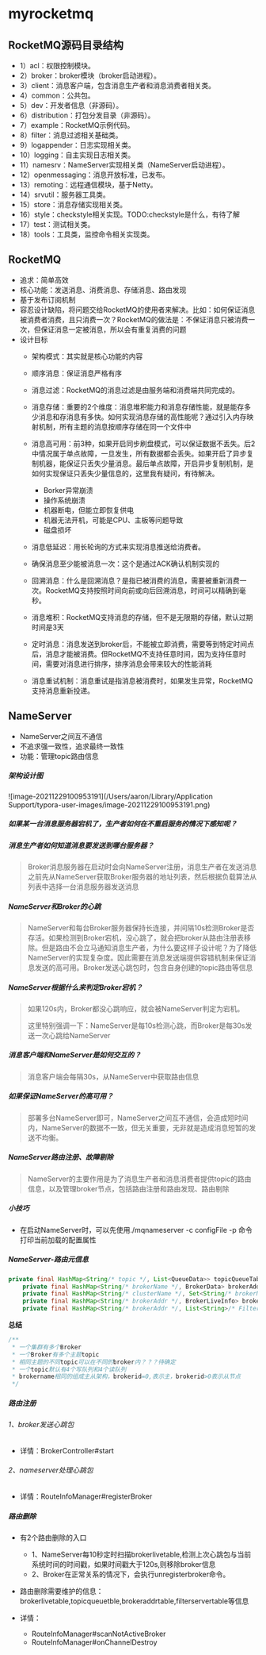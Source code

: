 # myrocketmq



## RocketMQ源码目录结构
- 1）acl：权限控制模块。
- 2）broker：broker模块（broker启动进程）。
- 3）client：消息客户端，包含消息生产者和消息消费者相关类。
- 4）common：公共包。
- 5）dev：开发者信息（非源码）。
- 6）distribution：打包分发目录（非源码）。
- 7）example：RocketMQ示例代码。
- 8）filter：消息过滤相关基础类。
- 9）logappender：日志实现相关类。
- 10）logging：自主实现日志相关类。
- 11）namesrv：NameServer实现相关类（NameServer启动进程）。
- 12）openmessaging：消息开放标准，已发布。
- 13）remoting：远程通信模块，基于Netty。
- 14）srvutil：服务器工具类。
- 15）store：消息存储实现相关类。
- 16）style：checkstyle相关实现。TODO:checkstyle是什么，有待了解
- 17）test：测试相关类。
- 18）tools：工具类，监控命令相关实现类。



## RocketMQ

- 追求：简单高效
- 核心功能：发送消息、消费消息、存储消息、路由发现
- 基于发布订阅机制
- 容忍设计缺陷，将问题交给RocketMQ的使用者来解决。比如：如何保证消息被消费者消费，且只消费一次？RocketMQ的做法是：不保证消息只被消费一次，但保证消息一定被消息，所以会有重复消费的问题
- 设计目标
  - 架构模式：其实就是核心功能的内容

  - 顺序消息：保证消息严格有序

  - 消息过滤：RocketMQ的消息过滤是由服务端和消费端共同完成的。

  - 消息存储：重要的2个维度：消息堆积能力和消息存储性能，就是能存多少消息和存消息有多快。如何实现消息存储的高性能呢？通过引入内存映射机制，所有主题的消息按顺序存储在同一个文件中

  - 消息高可用：前3种，如果开启同步刷盘模式，可以保证数据不丢失。后2中情况属于单点故障，一旦发生，所有数据都会丢失。如果开启了异步复制机器，能保证只丢失少量消息。最后单点故障，开启异步复制机制，是如何实现保证只丢失少量信息的，这里我有疑问，有待解决。

    - Borker异常崩溃
    - 操作系统崩溃
    - 机器断电，但能立即恢复供电
    - 机器无法开机，可能是CPU、主板等问题导致
    - 磁盘损坏

  - 消息低延迟：用长轮询的方式来实现消息推送给消费者。

  - 确保消息至少能被消息一次：这个是通过ACK确认机制实现的

  - 回溯消息：什么是回溯消息？是指已被消费的消息，需要被重新消费一次。RocketMQ支持按照时间向前或向后回溯消息，时间可以精确到毫秒。

  - 消息堆积：RocketMQ支持消息的存储，但不是无限期的存储，默认过期时间是3天

  - 定时消息：消息发送到broker后，不能被立即消费，需要等到特定时间点后，消息才能被消费。但RocketMQ不支持任意时间，因为支持任意时间，需要对消息进行排序，排序消息会带来较大的性能消耗

  - 消息重试机制：消息重试是指消息被消费时，如果发生异常，RocketMQ支持消息重新投递。

    

## NameServer

- NameServer之间互不通信
- 不追求强一致性，追求最终一致性
- 功能：管理topic路由信息

##### 架构设计图

![image-20211229100953191](/Users/aaron/Library/Application Support/typora-user-images/image-20211229100953191.png)



##### 如果某一台消息服务器宕机了，生产者如何在不重启服务的情况下感知呢？



##### 消息生产者如何知道消息要发送到哪台服务器？

> Broker消息服务器在启动时会向NameServer注册，消息生产者在发送消息之前先从NameServer获取Broker服务器的地址列表，然后根据负载算法从列表中选择一台消息服务器发送消息



##### NameServer和Broker的心跳

> NameServer和每台Broker服务器保持长连接，并间隔10s检测Broker是否存活。如果检测到Broker宕机，没心跳了，就会把broker从路由注册表移除。但是路由不会立马通知消息生产者，为什么要这样子设计呢？为了降低NameServer的实现复杂度。因此需要在消息发送端提供容错机制来保证消息发送的高可用。Broker发送心跳包时，包含自身创建的topic路由等信息



##### NameServer根据什么来判定Broker宕机？

> 如果120s内，Broker都没心跳响应，就会被NameServer判定为宕机。
>
> 这里特别强调一下：NameServer是每10s检测心跳，而Broker是每30s发送一次心跳给NameServer



##### 消息客户端和NameServer是如何交互的？

> 消息客户端会每隔30s，从NameServer中获取路由信息



##### 如果保证NameServer的高可用？

> 部署多台NameServer即可，NameServer之间互不通信，会造成短时间内，NameServer的数据不一致，但无关重要，无非就是造成消息短暂的发送不均衡。



##### NameServer路由注册、故障剔除

> NameServer的主要作用是为了消息生产者和消息消费者提供topic的路由信息，以及管理broker节点，包括路由注册和路由发现、路由剔除

##### 小技巧

- 在启动NameServer时，可以先使用./mqnameserver -c configFile -p 命令打印当前加载的配置属性

##### NameServer-路由元信息

```java
private final HashMap<String/* topic */, List<QueueData>> topicQueueTable;//topicQueueTable:topic消息队列的路由信息，消息发送时根据路由表进行负载均衡
    private final HashMap<String/* brokerName */, BrokerData> brokerAddrTable;//brokerAddrTable:broker基础信息，包含brokername，所属集群名称，主备Broker地址
    private final HashMap<String/* clusterName */, Set<String/* brokerName */>> clusterAddrTable;//clusterAddrTable:broker集群信息，存储集群中所有broker的名称
    private final HashMap<String/* brokerAddr */, BrokerLiveInfo> brokerLiveTable;//brokerLiveTable：broker状态信息，nameserver每次收到心跳包时，会替换该信息
    private final HashMap<String/* brokerAddr */, List<String>/* Filter Server */> filterServerTable;//filterServerTable:Broker上的FilterServer列表，用于类模式消息过滤。类模式过滤机制在4.4及以后版本被废弃

```

**总结**

```java
/**
 * 一个集群有多个Broker
 * 一个Broker有多个主题topic
 * 相同主题的不同topic可以在不同的broker内？？？待确定
 * 一个topic默认有4个写队列和4个读队列
 * brokername相同的组成主从架构，brokerid=0,表示主，brokerid>0表示从节点
 */
```

##### 路由注册

###### 1、broker发送心跳包

- 详情：BrokerController#start

###### 2、nameserver处理心跳包

- 详情：RouteInfoManager#registerBroker

  



##### 路由删除

- 有2个路由删除的入口

  - 1、NameServer每10秒定时扫描brokerlivetable,检测上次心跳包与当前系统时间的时间戳，如果时间戳大于120s,则移除broker信息
  - 2、Broker在正常关系的情况下，会执行unregisterbroker命令。

- 路由删除需要维护的信息：brokerlivetable,topicqueuetble,brokeraddrtable,filterservertable等信息

- 详情：

  - RouteInfoManager#scanNotActiveBroker
  - RouteInfoManager#onChannelDestroy

  
